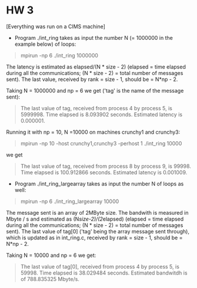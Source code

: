 # HW 3 

[Everything was run on a CIMS machine]

- Program ./int_ring takes as input the number N (= 1000000 in the example below) of loops:

> mpirun -np 6 ./int_ring 1000000

The latency is estimated as elapsed/(N * size - 2) (elapsed = time elapsed during all the communications; (N * size - 2) = total number of messages sent).
The last value, received by rank = size - 1, should be = N*np - 2.

Taking N = 1000000 and np = 6 we get ('tag' is the name of the message sent):

> The last value of tag, received from process 4 by process 5, is 5999998.
> Time elapsed is 8.093902 seconds.
> Estimated latency is 0.000001.

Running it with np = 10, N =10000 on machines crunchy1 and crunchy3:

> mpirun -np 10 -host crunchy1,crunchy3 -perhost 1 ./int_ring 10000

we get 

> The last value of tag, received from process 8 by process 9, is 99998.
> Time elapsed is 100.912866 seconds.
> Estimated latency is 0.001009.

- Program ./int_ring_largearray takes as input the number N of loops as well:

> mpirun -np 6 ./int_ring_largearray 10000

The message sent is an array of 2MByte size. The bandwith is measured in Mbyte / s and estimated as (N*size-2)/(2*elapsed) (elapsed = time elapsed during all the communications; (N * size - 2) = total number of messages sent).
The last value of tag[0] ('tag' being the array message sent through), which is updated as in int_ring.c, received by rank = size - 1, should be = N*np - 2.

Taking N = 10000 and np = 6 we get:

> The last value of tag[0], received from process 4 by process 5, is 59998.
> Time elapsed is 38.029484 seconds.
> Estimated bandwitdh is of 788.835325 Mbyte/s.

